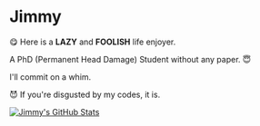 # Jimmy

:yum: Here is a **LAZY** and **FOOLISH** life enjoyer.

A PhD (Permanent Head Damage) Student without any paper. :innocent:

I'll commit on a whim.

:smiling_imp: If you're disgusted by my codes, it is. 

[![Jimmy's GitHub Stats](https://github-readme-stats.vercel.app/api?username=Jimmy-Bots&include_all_commits=true&show_icons=true&theme=transparent&number_format=long)](https://github.com/anuraghazra/github-readme-stats)

